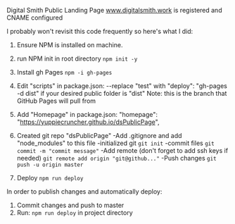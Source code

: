 Digital Smith Public Landing Page
www.digitalsmith.work is registered and CNAME configured

I probably won't revisit this code frequently so here's what I did: 

1. Ensure NPM is installed on machine. 

2. run NPM init in root directory
`npm init -y`

3. Install gh Pages 
`npm -i gh-pages`

4. Edit "scripts" in package.json: 
--replace "test" with "deploy": "gh-pages -d dist" if your desired public folder is "dist"
Note: this is the branch that GitHub Pages will pull from

5. Add "Homepage" in package.json: 
"homepage": "https://yuppiecruncher.github.io/dsPublicPage",

6. Created git repo "dsPublicPage"
    -Add .gitignore and add "node_modules" to this file
    -initialized git
    `git init`
    -commit files
    `git commit -m "commit message"`
    -Add remote (don't forget to add ssh keys if needed)
    `git remote add origin "git@github..."`
    -Push changes
    `git push -u origin master`

7. Deploy
    `npm run deploy`

In order to publish changes and automatically deploy: 
1. Commit changes and push to master
2. Run: `npm run deploy` in project directory